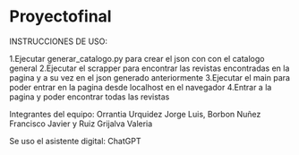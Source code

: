 # Proyectofinal

INSTRUCCIONES DE USO:

1.Ejecutar generar_catalogo.py para crear el json con con el catalogo general
2.Ejecutar el scrapper para encontrar las revistas encontradas en la pagina y a su vez en el json generado anteriormente
3.Ejecutar el main para poder entrar en la pagina desde localhost en el navegador
4.Entrar a la pagina y poder encontrar todas las revistas

Integrantes del equipo:
Orrantia Urquidez Jorge Luis,
Borbon Nuñez Francisco Javier y
Ruiz Grijalva Valeria 

Se uso el asistente digital: ChatGPT
